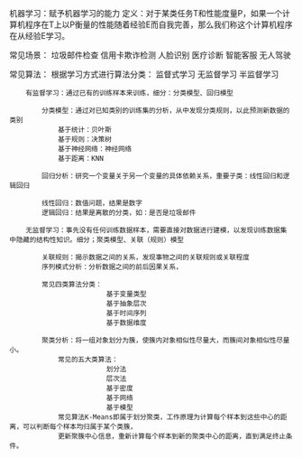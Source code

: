 机器学习：赋予机器学习的能力
定义：对于某类任务T和性能度量P，如果一个计算机程序在T上以P衡量的性能随着经验E而自我完善，那么我们称这个计算机程序在从经验E学习。

常见场景：
	垃圾邮件检查	信用卡欺诈检测	人脸识别
	医疗诊断		智能客服		无人驾驶

常见算法：
	根据学习方式进行算法分类：
		监督式学习	无监督学习	半监督学习
    
		有监督学习：通过已有的训练样本来训练，细分：分类模型、回归模型
			
			分类模型：通过对已知类别的训练集的分析，从中发现分类规则，以此预测新数据的类别
				基于统计：贝叶斯	
				基于规则：决策树
				基于神经网络：神经网络
				基于距离：KNN
				
			回归分析：研究一个变量关于另一个变量的具体依赖关系，重要子类：线性回归和逻辑回归
			
			线性回归：数值问题，结果是数字
			逻辑回归：结果是离散的分类，如：是否是垃圾邮件

		无监督学习：事先没有任何训练数据样本，需要直接对数据进行建模，以发现训练数据集中隐藏的结构性知识。细分；聚类模型、关联（规则）模型
			
			关联规则：揭示数据之间的关系，发现事物之间的关联规则或关联程度
			序列模式分析：分析数据之间的前后因果关系，
			
			常见四类算法分类：
							基于变量类型
							基于抽象层次
							基于时间序列
							基于数据维度
			
			聚类分析：将一组对象划分为簇，使簇内对象相似性尽量大，而簇间对象相似性尽量小。
				常见的五大类算法：
							划分法
							层次法
							基于密度
							基于网络
							基于模型
				常见算法K-Means即属于划分聚类，工作原理为计算每个样本到这些中心的距离，可以判断每个样本均归属于某个类簇，
				更新聚簇中心信息，重新计算每个样本到新的聚类中心的距离，直到满足终止条件。
